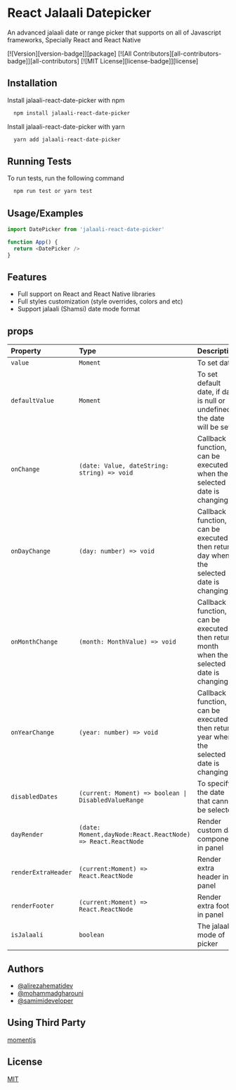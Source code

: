 
# React Jalaali Datepicker

An advanced jalaali date or range picker that supports on all of Javascript frameworks, Specially React and React Native


[![Version][version-badge]][package]
[![All Contributors][all-contributors-badge]][all-contributors]
[![MIT License][license-badge]][license]

## Installation

Install jalaali-react-date-picker with npm

```bash
  npm install jalaali-react-date-picker
```
    
Install jalaali-react-date-picker with yarn

```bash
  yarn add jalaali-react-date-picker
```
## Running Tests

To run tests, run the following command

```bash
  npm run test or yarn test
```


## Usage/Examples

```javascript
import DatePicker from 'jalaali-react-date-picker'

function App() {
  return <DatePicker />
}
```


## Features

- Full support on React and React Native libraries
- Full styles customization (style overrides, colors and etc)
- Support jalaali (Shamsi) date mode format


## props

| Property | Type     | Description                |
| :-------- | :------- | :------------------------- |
| `value` | `Moment` | To set date  |
| `defaultValue` | `Moment` | To set default date, if date is null or undefined, the date will be set  |
| `onChange` | `(date: Value, dateString: string) => void` | Callback function, can be executed when the selected date is changing  |
| `onDayChange` | `(day: number) => void` | Callback function, can be executed then return day when the selected date is changing  |
| `onMonthChange` | `(month: MonthValue) => void` | Callback function, can be executed then return month when the selected date is changing  |
| `onYearChange` | `(year: number) => void` | Callback function, can be executed then return year when the selected date is changing  |
| `disabledDates` | `(current: Moment) => boolean \| DisabledValueRange` | To specify the date that cannot be selected  |
| `dayRender` | `(date: Moment,dayNode:React.ReactNode) => React.ReactNode` | 	Render custom day component in panel  |
| `renderExtraHeader` | `(current:Moment) => React.ReactNode` | 	Render extra header in panel  |
| `renderFooter` | `(current:Moment) => React.ReactNode` | 	Render extra footer in panel  |
| `isJalaali` | `boolean` | 	The jalaali mode of picker  |



## Authors

- [@alirezahematidev](https://github.com/alirezahematidev)
- [@mohammadgharouni](https://github.com/mohammadgharouni)
- [@samimideveloper](https://github.com/samimideveloper)


## Using Third Party

[momentjs](https://momentjs.com)


## License

[MIT](https://choosealicense.com/licenses/mit/)
